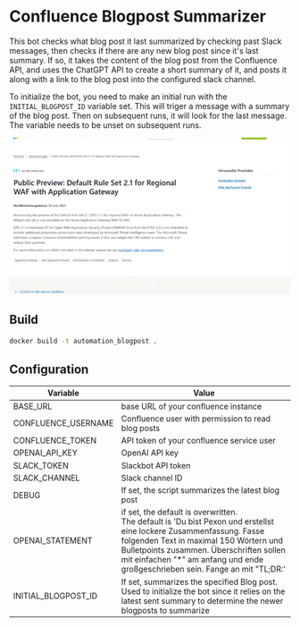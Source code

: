 # Confluence Blogpost Summarizer

This bot checks what blog post it last summarized by checking past Slack messages, then checks if there are any new blog post since it's last summary. If so, it takes the content of the blog post from the Confluence API, and uses the ChatGPT API to create a short summary of it, and posts it along with a link to the blog post into the configured slack channel.

To initialize the bot, you need to make an initial run with the `INITIAL_BLOGPOST_ID` variable set. This will triger a message with a summary of the blog post. Then on subsequent runs, it will look for the last message. The variable needs to be unset on subsequent runs.

![](img/demo.gif)

## Build

```bash
docker build -t automation_blogpost .
```

## Configuration

| Variable            | Value                                                                                                                                                                                                                                                                                            |
| ------------------- | ------------------------------------------------------------------------------------------------------------------------------------------------------------------------------------------------------------------------------------------------------------------------------------------------ |
| BASE_URL            | base URL of your confluence instance                                                                                                                                                                                                                                                             |
| CONFLUENCE_USERNAME | Confluence user with permission to read blog posts                                                                                                                                                                                                                                               |
| CONFLUENCE_TOKEN    | API token of your confluence service user                                                                                                                                                                                                                                                        |
| OPENAI_API_KEY      | OpenAI API key                                                                                                                                                                                                                                                                                   |
| SLACK_TOKEN         | Slackbot API token                                                                                                                                                                                                                                                                               |
| SLACK_CHANNEL       | Slack channel ID                                                                                                                                                                                                                                                                                 |
| DEBUG               | If set, the script summarizes the latest blog post                                                                                                                                                                                                                                               |
| OPENAI_STATEMENT    | if set, the default is overwritten. <br> The default is 'Du bist Pexon und erstellst eine lockere Zusammenfassung. Fasse folgenden Text in maximal 150 Wörtern und Bulletpoints zusammen. Überschriften sollen mit einfachen "\*" am anfang und ende großgeschrieben sein. Fange an mit "TL;DR:' |
| INITIAL_BLOGPOST_ID | If set, summarizes the specified Blog post. Used to initialize the bot since it relies on the latest sent summary to determine the newer blogposts to summarize                                                                                                                                  |
